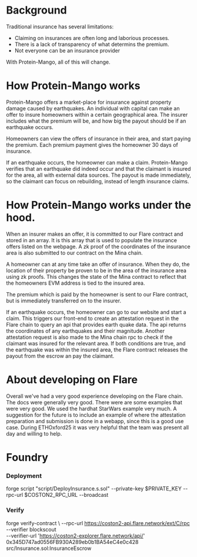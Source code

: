 
# Background
Traditional insurance has several limitations:
- Claiming on insurances are often long and laborious processes.
- There is a lack of transparency of what determins the premium.
- Not everyone can be an insurance provider

With Protein-Mango, all of this will change. 

# How Protein-Mango works

Protein-Mango offers a market-place for insurance against property damage caused by earthquakes. An individual with capital can make an offer to insure homeowners within a certain geographical area. The insurer includes what the premium will be, and how big the payout should be if an earthquake occurs. 

Homeowners can view the offers of insurance in their area, and start paying the premium. Each premium payment gives the homeowner 30 days of insurance.

If an earthquake occurs, the homeowner can make a claim. Protein-Mango verifies that an earthquake did indeed occur and that the claimant is insured for the area, all with external data sources. The payout is made immediately, so the claimant can focus on rebuilding, instead of length insurance claims.

# How Protein-Mango works under the hood.

When an insurer makes an offer, it is committed to our Flare contract and stored in an array. It is this array that is used to populate the insurance offers listed on the webpage. A zk proof of the coordinates of the insurance area is also submitted to our contract on the Mina chain. 

A homeowner can at any time take an offer of insurance. When they do, the location of their property be proven to be in the area of the insurance area using zk proofs. This changes the state of the Mina contract to reflect that the homeowners EVM address is tied to the insured area. 

The premium which is paid by the homeowner is sent to our Flare contract, but is immediately transferred on to the insurer. 

If an earthquake occurs, the homeowner can go to our website and start a claim. This triggers our front-end to create an attestation request in the Flare chain to query an api that provides earth quake data. The api returns the coordinates of any earthquakes and their magnitude. Another attestation request is also made to the Mina chain rpc to check if the claimant was insured for the relevant area. If both conditions are true, and the earthquake was within the insured area, the Flare contract releases the payout from the escrow an pay the claimant.

# About developing on Flare
Overall we've had a very good experience developing on the Flare chain. The docs were generally very good. There were are some examples that were very good. We used the hardhat StarWars example very much. A suggestion for the future is to include an example of where the attestation preparation and submission is done in a webapp, since this is a good use case. During ETHOxford25 it was very helpful that the team was present all day and willing to help.

# Foundry

### Deployment 
forge script "script/DeployInsurance.s.sol" --private-key $PRIVATE_KEY --rpc-url $COSTON2_RPC_URL --broadcast

### Verify
forge verify-contract \  --rpc-url https://coston2-api.flare.network/ext/C/rpc \
  --verifier blockscout \
  --verifier-url 'https://coston2-explorer.flare.network/api/' \
  0x345D747ad0556FB930A289eb0b1BA54eC4e0c428 \
  src/Insurance.sol:InsuranceEscrow
